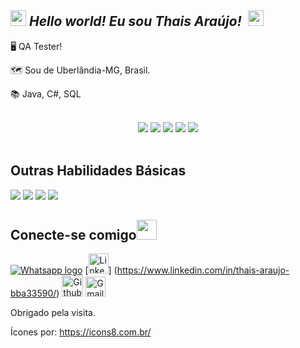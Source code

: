 ## <img src="https://github.com/TheDudeThatCode/TheDudeThatCode/blob/master/Assets/Hi.gif" width="25px"> *Hello world! Eu sou Thais Araújo!* &nbsp;<img src="https://github.com/TheDudeThatCode/TheDudeThatCode/blob/master/Assets/Earth.gif" width="25px">


🖥️ QA Tester!

🗺️ Sou de Uberlândia-MG, Brasil.

📚 Java, C#, SQL


<br/>
<div align="center">
 <img src="https://img.icons8.com/color/48/000000/c-sharp-logo.png"/> <img src="https://img.icons8.com/color/48/000000/java-coffee-cup-logo--v1.png"/> <img src="https://cdn.jsdelivr.net/gh/devicons/devicon/icons/selenium/selenium-original.svg" /> <img src="https://img.icons8.com/fluency/48/000000/mysql-logo.png"/> <img src="https://img.icons8.com/color/48/000000/git.png"/>
</div><br/>



 ## Outras Habilidades Básicas

<img src="https://img.icons8.com/fluency/48/000000/microsoft-excel-2019.png"/> <img src="https://img.icons8.com/color/48/000000/ms-powerpoint--v1.png"/> <img src="https://img.icons8.com/fluency/48/000000/microsoft-word-2019.png"/> <img src="https://img.icons8.com/color/48/000000/windows-10.png"/> 
 
## Conecte-se comigo<img src="https://github.com/TheDudeThatCode/TheDudeThatCode/blob/master/Assets/Handshake.gif" height="32px">

[<img src="https://img.icons8.com/office/32/000000/whatsapp--v3.png" alt="Whatsapp logo" >](https://wa.me/5534996781442?text=Hi%21+I+see+your+profile+on+github)    [<img src="https://github.com/TheDudeThatCode/TheDudeThatCode/blob/master/Assets/Linkedin.svg" alt="Linkedin Logo" width="32">] (https://www.linkedin.com/in/thais-araujo-bba33590/)   [<img src="https://cdn.svgporn.com/logos/github-icon.svg" alt="Github logo" width="34">](https://github.com/thaisaaj)   [<img src="https://github.com/TheDudeThatCode/TheDudeThatCode/blob/master/Assets/Gmail.svg" alt="Gmail logo" height="32">](mailto:thaisaaj3@gmail.com)



 Obrigado pela visita.

 
 Ícones por: https://icons8.com.br/
